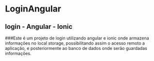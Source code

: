 # LoginAngular

## login - Angular - Ionic

###Este é um projeto de login utilizando angular e ionic onde armazena
 informações no local storage, possibilitando assim o acesso remoto a aplicação,
e posteriormente ao banco de dados onde serão guardadas informações.

